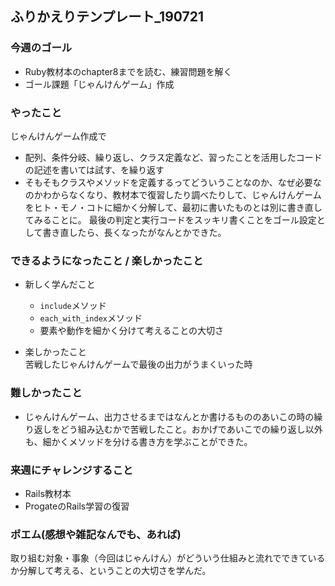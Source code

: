 ## ふりかえりテンプレート_190721
### 今週のゴール
- Ruby教材本のchapter8までを読む、練習問題を解く
- ゴール課題「じゃんけんゲーム」作成

### やったこと
じゃんけんゲーム作成で
- 配列、条件分岐、繰り返し、クラス定義など、習ったことを活用したコードの記述を書いては試す、を繰り返す
- そもそもクラスやメソッドを定義するってどういうことなのか、なぜ必要なのかわからなくなり、教材本で復習したり調べたりして、じゃんけんゲームをヒト・モノ・コトに細かく分解して、最初に書いたものとは別に書き直してみることに。
最後の判定と実行コードをスッキリ書くことをゴール設定として書き直したら、長くなったがなんとかできた。

### できるようになったこと / 楽しかったこと
- 新しく学んだこと
  - `include`メソッド 
  - `each_with_index`メソッド
  - 要素や動作を細かく分けて考えることの大切さ

- 楽しかったこと  
苦戦したじゃんけんゲームで最後の出力がうまくいった時

### 難しかったこと
- じゃんけんゲーム、出力させるまではなんとか書けるもののあいこの時の繰り返しをどう組み込むかで苦戦したこと。おかげであいこでの繰り返し以外も、細かくメソッドを分ける書き方を学ぶことができた。

### 来週にチャレンジすること
- Rails教材本
- ProgateのRails学習の復習

### ポエム(感想や雑記なんでも、あれば)
取り組む対象・事象（今回はじゃんけん）がどういう仕組みと流れでできているか分解して考える、ということの大切さを学んだ。